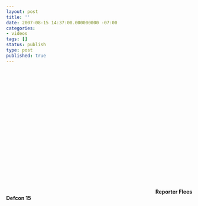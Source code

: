 ```yaml
---
layout: post
title: ''
date: 2007-08-15 14:37:00.000000000 -07:00
categories:
- videos
tags: []
status: publish
type: post
published: true
---
```

<object width="400" height="336"><param name="movie" value="http://www.youtube.com/v/nCvmkxO5hoQ&amp;rel=0&amp;egm=0&amp;showinfo=0&amp;fs=1" /><param name="wmode" value="transparent" /><param name="allowFullScreen" value="true" /><embed src="http://www.youtube.com/v/nCvmkxO5hoQ&amp;rel=0&amp;egm=0&amp;showinfo=0&amp;fs=1" type="application/x-shockwave-flash" width="400" height="336" allowfullscreen="true" wmode="transparent"></embed></object>
<b>Reporter Flees Defcon 15</b> 
